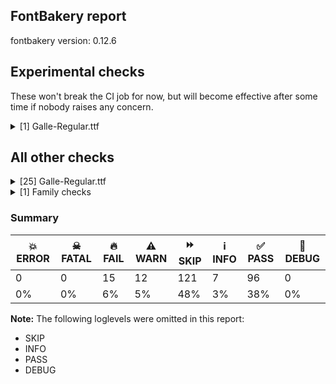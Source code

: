 ## FontBakery report

fontbakery version: 0.12.6



## Experimental checks

These won't break the CI job for now, but will become effective after some time if nobody raises any concern.


<details><summary>[1] Galle-Regular.ttf</summary>
<div>
<details>
    <summary>⚠️ <b>WARN</b> Validate location, size and resolution of article images. <a href="https://fontbakery.readthedocs.io/en/stable/fontbakery/checks/googlefonts.article.html#"></a></summary>
    <div>







* ⚠️ **WARN** <p>Family metadata at fonts/ttf does not have an article.</p>
 [code: lacks-article]



</div>
</details>
</div>
</details>




## All other checks



<details><summary>[25] Galle-Regular.ttf</summary>
<div>
<details>
    <summary>🔥 <b>FAIL</b> Checking OS/2 usWinAscent & usWinDescent. <a href="https://fontbakery.readthedocs.io/en/stable/fontbakery/checks/universal.html#"></a></summary>
    <div>







* 🔥 **FAIL** <p>OS/2.usWinDescent value should be equal or greater than 333, but got 184 instead</p>
 [code: descent]



</div>
</details>

<details>
    <summary>🔥 <b>FAIL</b> Do we have the latest version of FontBakery installed? <a href="https://fontbakery.readthedocs.io/en/stable/fontbakery/checks/universal.html#"></a></summary>
    <div>







* 🔥 **FAIL** <p>Current FontBakery version is 0.12.6, while a newer 0.13.0 is already available. Please upgrade it with 'pip install -U fontbakery'</p>
 [code: outdated-fontbakery]



</div>
</details>

<details>
    <summary>🔥 <b>FAIL</b> Checking Vertical Metric Linegaps. <a href="https://fontbakery.readthedocs.io/en/stable/fontbakery/checks/universal.html#"></a></summary>
    <div>







* 🔥 **FAIL** <p>OS/2 sTypoLineGap is not equal to 0.</p>
<p><em>Overridden</em>: This check was originally a WARN but was
overridden by the ufo profile:
For Google Fonts, all messages from this check are considered FAILs.</p>
 [code: OS/2]



</div>
</details>

<details>
    <summary>🔥 <b>FAIL</b> Name table records must not have trailing spaces. <a href="https://fontbakery.readthedocs.io/en/stable/fontbakery/checks/universal.html#"></a></summary>
    <div>







* 🔥 **FAIL** <p>Name table record with key = (3, 1, 1033, 0) has trailing spaces that must be removed: 'Copyright [...]mail.com) '</p>
 [code: trailing-space]



</div>
</details>

<details>
    <summary>🔥 <b>FAIL</b> Checking OS/2 Metrics match hhea Metrics. <a href="https://fontbakery.readthedocs.io/en/stable/fontbakery/checks/universal.html#"></a></summary>
    <div>







* 🔥 **FAIL** <p>OS/2 sTypoAscender (553) and hhea ascent (1016) must be equal.</p>
 [code: ascender]



</div>
</details>

<details>
    <summary>🔥 <b>FAIL</b> Font contains glyphs for whitespace characters? <a href="https://fontbakery.readthedocs.io/en/stable/fontbakery/checks/universal.html#"></a></summary>
    <div>







* 🔥 **FAIL** <p>Whitespace glyph missing for codepoint 0x00A0.</p>
 [code: missing-whitespace-glyph-0x00A0]



</div>
</details>

<details>
    <summary>🔥 <b>FAIL</b> Shapes languages in all GF glyphsets. <a href="https://fontbakery.readthedocs.io/en/stable/fontbakery/checks/googlefonts.glyphset.html#"></a></summary>
    <div>







* 🔥 **FAIL** <p>No GF glyphset was found to be supported &gt;80%, so language shaping support couldn't get checked.</p>
 [code: no-glyphset-supported]



</div>
</details>

<details>
    <summary>🔥 <b>FAIL</b> Copyright notices match canonical pattern in fonts <a href="https://fontbakery.readthedocs.io/en/stable/fontbakery/checks/googlefonts.copyright.html#"></a></summary>
    <div>







* 🔥 **FAIL** <p>Name Table entry: Copyright notices should match a pattern similar to:</p>
<p>&quot;Copyright 2019 The Familyname Project Authors (git url)&quot;</p>
<p>But instead we have got:</p>
<p>&quot;Copyright (c) 2015–2018 mooniak (<a href="http://mooniak.com">http://mooniak.com</a>)  Copyright (c) 2016–2018 Janaka CB Attanayake (<a href="mailto:janakacb@gmail.com">janakacb@gmail.com</a>) &quot;</p>
 [code: bad-notice-format]



</div>
</details>

<details>
    <summary>🔥 <b>FAIL</b> Check font names are correct <a href="https://fontbakery.readthedocs.io/en/stable/fontbakery/checks/googlefonts.name.html#"></a></summary>
    <div>







* 🔥 **FAIL** <p>Font names are incorrect:</p>
<table>
<thead>
<tr>
<th align="left">nameID</th>
<th align="left">current</th>
<th align="left">expected</th>
</tr>
</thead>
<tbody>
<tr>
<td align="left">Family Name</td>
<td align="left">Galle</td>
<td align="left">Galle</td>
</tr>
<tr>
<td align="left">Subfamily Name</td>
<td align="left">Regular</td>
<td align="left">Regular</td>
</tr>
<tr>
<td align="left">Full Name</td>
<td align="left">Galle Regular</td>
<td align="left">Galle Regular</td>
</tr>
<tr>
<td align="left">Postscript Name</td>
<td align="left"><strong>GalleALPHA</strong></td>
<td align="left"><strong>Galle-Regular</strong></td>
</tr>
</tbody>
</table>
 [code: bad-names]



</div>
</details>

<details>
    <summary>🔥 <b>FAIL</b> Check Google Fonts glyph coverage. <a href="https://fontbakery.readthedocs.io/en/stable/fontbakery/checks/googlefonts.glyphset.html#"></a></summary>
    <div>







* 🔥 **FAIL** <p>Missing required codepoints:</p>
<pre><code>- 0x0024 (DOLLAR SIGN)


- 0x0025 (PERCENT SIGN)


- 0x0026 (AMPERSAND)


- 0x0040 (COMMERCIAL AT)


- 0x0041 (LATIN CAPITAL LETTER A)


- 0x0042 (LATIN CAPITAL LETTER B)


- 0x0043 (LATIN CAPITAL LETTER C)


- 0x0044 (LATIN CAPITAL LETTER D)


- 0x0045 (LATIN CAPITAL LETTER E)


- 0x0046 (LATIN CAPITAL LETTER F)


- 0x0047 (LATIN CAPITAL LETTER G)


- 0x0048 (LATIN CAPITAL LETTER H)


- 0x0049 (LATIN CAPITAL LETTER I)


- 0x004A (LATIN CAPITAL LETTER J)


- 0x004B (LATIN CAPITAL LETTER K)


- 0x004C (LATIN CAPITAL LETTER L)


- 0x004D (LATIN CAPITAL LETTER M)


- 0x004E (LATIN CAPITAL LETTER N)


- 0x004F (LATIN CAPITAL LETTER O)


- 0x0050 (LATIN CAPITAL LETTER P)


- 0x0051 (LATIN CAPITAL LETTER Q)


- 0x0052 (LATIN CAPITAL LETTER R)


- 0x0053 (LATIN CAPITAL LETTER S)


- 0x0054 (LATIN CAPITAL LETTER T)


- 0x0055 (LATIN CAPITAL LETTER U)


- 0x0056 (LATIN CAPITAL LETTER V)


- 0x0057 (LATIN CAPITAL LETTER W)


- 0x0058 (LATIN CAPITAL LETTER X)


- 0x0059 (LATIN CAPITAL LETTER Y)


- 0x005A (LATIN CAPITAL LETTER Z)


- 0x0060 (GRAVE ACCENT)


- 0x0061 (LATIN SMALL LETTER A)


- 0x0062 (LATIN SMALL LETTER B)


- 0x0063 (LATIN SMALL LETTER C)


- 0x0064 (LATIN SMALL LETTER D)


- 0x0065 (LATIN SMALL LETTER E)


- 0x0066 (LATIN SMALL LETTER F)


- 0x0067 (LATIN SMALL LETTER G)


- 0x0068 (LATIN SMALL LETTER H)


- 0x0069 (LATIN SMALL LETTER I)


- 0x006A (LATIN SMALL LETTER J)


- 0x006B (LATIN SMALL LETTER K)


- 0x006C (LATIN SMALL LETTER L)


- 0x006D (LATIN SMALL LETTER M)


- 0x006E (LATIN SMALL LETTER N)


- 0x006F (LATIN SMALL LETTER O)


- 0x0070 (LATIN SMALL LETTER P)


- 0x0071 (LATIN SMALL LETTER Q)


- 0x0072 (LATIN SMALL LETTER R)


- 0x0073 (LATIN SMALL LETTER S)


- 0x0074 (LATIN SMALL LETTER T)


- 0x0075 (LATIN SMALL LETTER U)


- 0x0076 (LATIN SMALL LETTER V)


- 0x0077 (LATIN SMALL LETTER W)


- 0x0078 (LATIN SMALL LETTER X)


- 0x0079 (LATIN SMALL LETTER Y)


- 0x007A (LATIN SMALL LETTER Z)


- 0x00A0 (NO-BREAK SPACE)


- 0x00A1 (INVERTED EXCLAMATION MARK)


- 0x00A2 (CENT SIGN)


- 0x00A3 (POUND SIGN)


- 0x00A5 (YEN SIGN)


- 0x00A7 (SECTION SIGN)


- 0x00A8 (DIAERESIS)


- 0x00A9 (COPYRIGHT SIGN)


- 0x00AA (FEMININE ORDINAL INDICATOR)


- 0x00AB (LEFT-POINTING DOUBLE ANGLE QUOTATION MARK)


- 0x00AE (REGISTERED SIGN)


- 0x00AF (MACRON)


- 0x00B0 (DEGREE SIGN)


- 0x00B4 (ACUTE ACCENT)


- 0x00B6 (PILCROW SIGN)


- 0x00B7 (MIDDLE DOT)


- 0x00B8 (CEDILLA)


- 0x00BA (MASCULINE ORDINAL INDICATOR)


- 0x00BB (RIGHT-POINTING DOUBLE ANGLE QUOTATION MARK)


- 0x00BF (INVERTED QUESTION MARK)


- 0x00C0 (LATIN CAPITAL LETTER A WITH GRAVE)


- 0x00C1 (LATIN CAPITAL LETTER A WITH ACUTE)


- 0x00C2 (LATIN CAPITAL LETTER A WITH CIRCUMFLEX)


- 0x00C3 (LATIN CAPITAL LETTER A WITH TILDE)


- 0x00C4 (LATIN CAPITAL LETTER A WITH DIAERESIS)


- 0x00C5 (LATIN CAPITAL LETTER A WITH RING ABOVE)


- 0x00C6 (LATIN CAPITAL LETTER AE)


- 0x00C7 (LATIN CAPITAL LETTER C WITH CEDILLA)


- 0x00C8 (LATIN CAPITAL LETTER E WITH GRAVE)


- 0x00C9 (LATIN CAPITAL LETTER E WITH ACUTE)


- 0x00CA (LATIN CAPITAL LETTER E WITH CIRCUMFLEX)


- 0x00CB (LATIN CAPITAL LETTER E WITH DIAERESIS)


- 0x00CC (LATIN CAPITAL LETTER I WITH GRAVE)


- 0x00CD (LATIN CAPITAL LETTER I WITH ACUTE)


- 0x00CE (LATIN CAPITAL LETTER I WITH CIRCUMFLEX)


- 0x00CF (LATIN CAPITAL LETTER I WITH DIAERESIS)


- 0x00D0 (LATIN CAPITAL LETTER ETH)


- 0x00D1 (LATIN CAPITAL LETTER N WITH TILDE)


- 0x00D2 (LATIN CAPITAL LETTER O WITH GRAVE)


- 0x00D3 (LATIN CAPITAL LETTER O WITH ACUTE)


- 0x00D4 (LATIN CAPITAL LETTER O WITH CIRCUMFLEX)


- 0x00D5 (LATIN CAPITAL LETTER O WITH TILDE)


- 0x00D6 (LATIN CAPITAL LETTER O WITH DIAERESIS)


- 0x00D7 (MULTIPLICATION SIGN)


- 0x00D8 (LATIN CAPITAL LETTER O WITH STROKE)


- 0x00D9 (LATIN CAPITAL LETTER U WITH GRAVE)


- 0x00DA (LATIN CAPITAL LETTER U WITH ACUTE)


- 0x00DB (LATIN CAPITAL LETTER U WITH CIRCUMFLEX)


- 0x00DC (LATIN CAPITAL LETTER U WITH DIAERESIS)


- 0x00DD (LATIN CAPITAL LETTER Y WITH ACUTE)


- 0x00DE (LATIN CAPITAL LETTER THORN)


- 0x00DF (LATIN SMALL LETTER SHARP S)


- 0x00E0 (LATIN SMALL LETTER A WITH GRAVE)


- 0x00E1 (LATIN SMALL LETTER A WITH ACUTE)


- 0x00E2 (LATIN SMALL LETTER A WITH CIRCUMFLEX)


- 0x00E3 (LATIN SMALL LETTER A WITH TILDE)


- 0x00E4 (LATIN SMALL LETTER A WITH DIAERESIS)


- 0x00E5 (LATIN SMALL LETTER A WITH RING ABOVE)


- 0x00E6 (LATIN SMALL LETTER AE)


- 0x00E7 (LATIN SMALL LETTER C WITH CEDILLA)


- 0x00E8 (LATIN SMALL LETTER E WITH GRAVE)


- 0x00E9 (LATIN SMALL LETTER E WITH ACUTE)


- 0x00EA (LATIN SMALL LETTER E WITH CIRCUMFLEX)


- 0x00EB (LATIN SMALL LETTER E WITH DIAERESIS)


- 0x00EC (LATIN SMALL LETTER I WITH GRAVE)


- 0x00ED (LATIN SMALL LETTER I WITH ACUTE)


- 0x00EE (LATIN SMALL LETTER I WITH CIRCUMFLEX)


- 0x00EF (LATIN SMALL LETTER I WITH DIAERESIS)


- 0x00F0 (LATIN SMALL LETTER ETH)


- 0x00F1 (LATIN SMALL LETTER N WITH TILDE)


- 0x00F2 (LATIN SMALL LETTER O WITH GRAVE)


- 0x00F3 (LATIN SMALL LETTER O WITH ACUTE)


- 0x00F4 (LATIN SMALL LETTER O WITH CIRCUMFLEX)


- 0x00F5 (LATIN SMALL LETTER O WITH TILDE)


- 0x00F6 (LATIN SMALL LETTER O WITH DIAERESIS)


- 0x00F7 (DIVISION SIGN)


- 0x00F8 (LATIN SMALL LETTER O WITH STROKE)


- 0x00F9 (LATIN SMALL LETTER U WITH GRAVE)


- 0x00FA (LATIN SMALL LETTER U WITH ACUTE)


- 0x00FB (LATIN SMALL LETTER U WITH CIRCUMFLEX)


- 0x00FC (LATIN SMALL LETTER U WITH DIAERESIS)


- 0x00FD (LATIN SMALL LETTER Y WITH ACUTE)


- 0x00FE (LATIN SMALL LETTER THORN)


- 0x00FF (LATIN SMALL LETTER Y WITH DIAERESIS)


- 0x0100 (LATIN CAPITAL LETTER A WITH MACRON)


- 0x0101 (LATIN SMALL LETTER A WITH MACRON)


- 0x0102 (LATIN CAPITAL LETTER A WITH BREVE)


- 0x0103 (LATIN SMALL LETTER A WITH BREVE)


- 0x0104 (LATIN CAPITAL LETTER A WITH OGONEK)


- 0x0105 (LATIN SMALL LETTER A WITH OGONEK)


- 0x0106 (LATIN CAPITAL LETTER C WITH ACUTE)


- 0x0107 (LATIN SMALL LETTER C WITH ACUTE)


- 0x010A (LATIN CAPITAL LETTER C WITH DOT ABOVE)


- 0x010B (LATIN SMALL LETTER C WITH DOT ABOVE)


- 0x010C (LATIN CAPITAL LETTER C WITH CARON)


- 0x010D (LATIN SMALL LETTER C WITH CARON)


- 0x010E (LATIN CAPITAL LETTER D WITH CARON)


- 0x010F (LATIN SMALL LETTER D WITH CARON)


- 0x0110 (LATIN CAPITAL LETTER D WITH STROKE)


- 0x0111 (LATIN SMALL LETTER D WITH STROKE)


- 0x0112 (LATIN CAPITAL LETTER E WITH MACRON)


- 0x0113 (LATIN SMALL LETTER E WITH MACRON)


- 0x0116 (LATIN CAPITAL LETTER E WITH DOT ABOVE)


- 0x0117 (LATIN SMALL LETTER E WITH DOT ABOVE)


- 0x0118 (LATIN CAPITAL LETTER E WITH OGONEK)


- 0x0119 (LATIN SMALL LETTER E WITH OGONEK)


- 0x011A (LATIN CAPITAL LETTER E WITH CARON)


- 0x011B (LATIN SMALL LETTER E WITH CARON)


- 0x011E (LATIN CAPITAL LETTER G WITH BREVE)


- 0x011F (LATIN SMALL LETTER G WITH BREVE)


- 0x0120 (LATIN CAPITAL LETTER G WITH DOT ABOVE)


- 0x0121 (LATIN SMALL LETTER G WITH DOT ABOVE)


- 0x0122 (LATIN CAPITAL LETTER G WITH CEDILLA)


- 0x0123 (LATIN SMALL LETTER G WITH CEDILLA)


- 0x0126 (LATIN CAPITAL LETTER H WITH STROKE)


- 0x0127 (LATIN SMALL LETTER H WITH STROKE)


- 0x012A (LATIN CAPITAL LETTER I WITH MACRON)


- 0x012B (LATIN SMALL LETTER I WITH MACRON)


- 0x012E (LATIN CAPITAL LETTER I WITH OGONEK)


- 0x012F (LATIN SMALL LETTER I WITH OGONEK)


- 0x0130 (LATIN CAPITAL LETTER I WITH DOT ABOVE)


- 0x0131 (LATIN SMALL LETTER DOTLESS I)


- 0x0136 (LATIN CAPITAL LETTER K WITH CEDILLA)


- 0x0137 (LATIN SMALL LETTER K WITH CEDILLA)


- 0x0139 (LATIN CAPITAL LETTER L WITH ACUTE)


- 0x013A (LATIN SMALL LETTER L WITH ACUTE)


- 0x013B (LATIN CAPITAL LETTER L WITH CEDILLA)


- 0x013C (LATIN SMALL LETTER L WITH CEDILLA)


- 0x013D (LATIN CAPITAL LETTER L WITH CARON)


- 0x013E (LATIN SMALL LETTER L WITH CARON)


- 0x0141 (LATIN CAPITAL LETTER L WITH STROKE)


- 0x0142 (LATIN SMALL LETTER L WITH STROKE)


- 0x0143 (LATIN CAPITAL LETTER N WITH ACUTE)


- 0x0144 (LATIN SMALL LETTER N WITH ACUTE)


- 0x0145 (LATIN CAPITAL LETTER N WITH CEDILLA)


- 0x0146 (LATIN SMALL LETTER N WITH CEDILLA)


- 0x0147 (LATIN CAPITAL LETTER N WITH CARON)


- 0x0148 (LATIN SMALL LETTER N WITH CARON)


- 0x0150 (LATIN CAPITAL LETTER O WITH DOUBLE ACUTE)


- 0x0151 (LATIN SMALL LETTER O WITH DOUBLE ACUTE)


- 0x0152 (LATIN CAPITAL LIGATURE OE)


- 0x0153 (LATIN SMALL LIGATURE OE)


- 0x0154 (LATIN CAPITAL LETTER R WITH ACUTE)


- 0x0155 (LATIN SMALL LETTER R WITH ACUTE)


- 0x0158 (LATIN CAPITAL LETTER R WITH CARON)


- 0x0159 (LATIN SMALL LETTER R WITH CARON)


- 0x015A (LATIN CAPITAL LETTER S WITH ACUTE)


- 0x015B (LATIN SMALL LETTER S WITH ACUTE)


- 0x015E (LATIN CAPITAL LETTER S WITH CEDILLA)


- 0x015F (LATIN SMALL LETTER S WITH CEDILLA)


- 0x0160 (LATIN CAPITAL LETTER S WITH CARON)


- 0x0161 (LATIN SMALL LETTER S WITH CARON)


- 0x0164 (LATIN CAPITAL LETTER T WITH CARON)


- 0x0165 (LATIN SMALL LETTER T WITH CARON)


- 0x016A (LATIN CAPITAL LETTER U WITH MACRON)


- 0x016B (LATIN SMALL LETTER U WITH MACRON)


- 0x016E (LATIN CAPITAL LETTER U WITH RING ABOVE)


- 0x016F (LATIN SMALL LETTER U WITH RING ABOVE)


- 0x0170 (LATIN CAPITAL LETTER U WITH DOUBLE ACUTE)


- 0x0171 (LATIN SMALL LETTER U WITH DOUBLE ACUTE)


- 0x0172 (LATIN CAPITAL LETTER U WITH OGONEK)


- 0x0173 (LATIN SMALL LETTER U WITH OGONEK)


- 0x0174 (LATIN CAPITAL LETTER W WITH CIRCUMFLEX)


- 0x0175 (LATIN SMALL LETTER W WITH CIRCUMFLEX)


- 0x0176 (LATIN CAPITAL LETTER Y WITH CIRCUMFLEX)


- 0x0177 (LATIN SMALL LETTER Y WITH CIRCUMFLEX)


- 0x0178 (LATIN CAPITAL LETTER Y WITH DIAERESIS)


- 0x0179 (LATIN CAPITAL LETTER Z WITH ACUTE)


- 0x017A (LATIN SMALL LETTER Z WITH ACUTE)


- 0x017B (LATIN CAPITAL LETTER Z WITH DOT ABOVE)


- 0x017C (LATIN SMALL LETTER Z WITH DOT ABOVE)


- 0x017D (LATIN CAPITAL LETTER Z WITH CARON)


- 0x017E (LATIN SMALL LETTER Z WITH CARON)


- 0x0218 (LATIN CAPITAL LETTER S WITH COMMA BELOW)


- 0x0219 (LATIN SMALL LETTER S WITH COMMA BELOW)


- 0x021A (LATIN CAPITAL LETTER T WITH COMMA BELOW)


- 0x021B (LATIN SMALL LETTER T WITH COMMA BELOW)


- 0x0237 (LATIN SMALL LETTER DOTLESS J)


- 0x02C6 (MODIFIER LETTER CIRCUMFLEX ACCENT)


- 0x02C7 (CARON)


- 0x02D8 (BREVE)


- 0x02D9 (DOT ABOVE)


- 0x02DA (RING ABOVE)


- 0x02DB (OGONEK)


- 0x02DC (SMALL TILDE)


- 0x02DD (DOUBLE ACUTE ACCENT)


- 0x0300 (COMBINING GRAVE ACCENT)


- 0x0301 (COMBINING ACUTE ACCENT)


- 0x0302 (COMBINING CIRCUMFLEX ACCENT)


- 0x0303 (COMBINING TILDE)


- 0x0304 (COMBINING MACRON)


- 0x0306 (COMBINING BREVE)


- 0x0307 (COMBINING DOT ABOVE)


- 0x0308 (COMBINING DIAERESIS)


- 0x030A (COMBINING RING ABOVE)


- 0x030B (COMBINING DOUBLE ACUTE ACCENT)


- 0x030C (COMBINING CARON)


- 0x0326 (COMBINING COMMA BELOW)


- 0x0327 (COMBINING CEDILLA)


- 0x0328 (COMBINING OGONEK)


- 0x1E80 (LATIN CAPITAL LETTER W WITH GRAVE)


- 0x1E81 (LATIN SMALL LETTER W WITH GRAVE)


- 0x1E82 (LATIN CAPITAL LETTER W WITH ACUTE)


- 0x1E83 (LATIN SMALL LETTER W WITH ACUTE)


- 0x1E84 (LATIN CAPITAL LETTER W WITH DIAERESIS)


- 0x1E85 (LATIN SMALL LETTER W WITH DIAERESIS)


- 0x1E9E (LATIN CAPITAL LETTER SHARP S)


- 0x1EF2 (LATIN CAPITAL LETTER Y WITH GRAVE)


- 0x1EF3 (LATIN SMALL LETTER Y WITH GRAVE)


- 0x2013 (EN DASH)


- 0x2014 (EM DASH)


- 0x2018 (LEFT SINGLE QUOTATION MARK)


- 0x2019 (RIGHT SINGLE QUOTATION MARK)


- 0x201A (SINGLE LOW-9 QUOTATION MARK)


- 0x201C (LEFT DOUBLE QUOTATION MARK)


- 0x201D (RIGHT DOUBLE QUOTATION MARK)


- 0x201E (DOUBLE LOW-9 QUOTATION MARK)


- 0x2022 (BULLET)


- 0x2039 (SINGLE LEFT-POINTING ANGLE QUOTATION MARK)


- 0x203A (SINGLE RIGHT-POINTING ANGLE QUOTATION MARK)


- 0x20AC (EURO SIGN)


- 0x2122 (TRADE MARK SIGN)


- 0x2212 (MINUS SIGN)
</code></pre>
 [code: missing-codepoints]



</div>
</details>

<details>
    <summary>🔥 <b>FAIL</b> Are there non-ASCII characters in ASCII-only NAME table entries? <a href="https://fontbakery.readthedocs.io/en/stable/fontbakery/checks/googlefonts.name.html#"></a></summary>
    <div>







* 🔥 **FAIL** <p>Bad string at [nameID 0, 'utf_16_be']: 'b'Copyright (c) 2015–2018 mooniak (<a href="http://mooniak.com">http://mooniak.com</a>)  Copyright (c) 2016–2018 Janaka CB Attanayake (<a href="mailto:janakacb@gmail.com">janakacb@gmail.com</a>) ''</p>
 [code: bad-string]



* 🔥 **FAIL** <p>There are 1 strings containing non-ASCII characters in the ASCII-only NAME table entries.</p>
 [code: non-ascii-strings]



</div>
</details>

<details>
    <summary>🔥 <b>FAIL</b> Version format is correct in 'name' table? <a href="https://fontbakery.readthedocs.io/en/stable/fontbakery/checks/googlefonts.name.html#"></a></summary>
    <div>







* 🔥 **FAIL** <p>The NameID.VERSION_STRING (nameID=5) value must follow the pattern &quot;Version X.Y&quot; with X.Y greater than or equal to 1.000. Current version string is: &quot;Version 0.050; DEV; pre; ttfautohint (v1.8.4.7-5d5b)&quot;</p>
 [code: bad-version-strings]



</div>
</details>

<details>
    <summary>🔥 <b>FAIL</b> Check font can render its own name. <a href="https://fontbakery.readthedocs.io/en/stable/fontbakery/checks/googlefonts.glyphset.html#"></a></summary>
    <div>







* 🔥 **FAIL** <p>.notdef glyphs were found when attempting to render Galle</p>
 [code: render-own-name]



</div>
</details>

<details>
    <summary>🔥 <b>FAIL</b> Check font follows the Google Fonts vertical metric schema <a href="https://fontbakery.readthedocs.io/en/stable/fontbakery/checks/googlefonts.vmetrics.html#"></a></summary>
    <div>







* 🔥 **FAIL** <p>OS/2.sTypoLineGap is &quot;463&quot; it should be 0</p>
 [code: bad-OS/2.sTypoLineGap]



</div>
</details>

<details>
    <summary>⚠️ <b>WARN</b> Check glyphs in mark glyph class are non-spacing. <a href="https://fontbakery.readthedocs.io/en/stable/fontbakery/checks/opentype.gdef.html#"></a></summary>
    <div>







* ⚠️ **WARN** <p>The following spacing glyphs may be in the GDEF mark glyph class by mistake:
anusvara (U+0D82), sinMatraAa (U+0DCF), sinMatraAae (U+0DD1), sinMatraAe (U+0DD0), sinMatraAi (U+0DDB), sinMatraAu (U+0DDE), sinMatraE (U+0DD9), sinMatraEe (U+0DDA), sinMatraI (U+0DD2), sinMatraIi (U+0DD3), sinMatraLl (U+0DF3), sinMatraLs (U+0DDF), sinMatraO (U+0DDC), sinMatraOo (U+0DDD), sinMatraR (U+0DD8), sinMatraRr (U+0DF2), sinMatraU (U+0DD4), sinMatraUu (U+0DD6), sinVirama (U+0DCA) and visarga (U+0D83)</p>
 [code: spacing-mark-glyphs]



</div>
</details>

<details>
    <summary>⚠️ <b>WARN</b> Check GDEF mark glyph class doesn't have characters that are not marks. <a href="https://fontbakery.readthedocs.io/en/stable/fontbakery/checks/opentype.gdef.html#"></a></summary>
    <div>







* ⚠️ **WARN** <p>The following non-mark characters should not be in the GDEF mark glyph class:
U+0D82, U+0D83, U+0DCF, U+0DD0, U+0DD1, U+0DD8, U+0DD9, U+0DDA, U+0DDB, U+0DDC, U+0DDD, U+0DDE, U+0DDF, U+0DF2 and U+0DF3</p>
 [code: non-mark-chars]



</div>
</details>

<details>
    <summary>⚠️ <b>WARN</b> Does GPOS table have kerning information? This check skips monospaced fonts as defined by post.isFixedPitch value <a href="https://fontbakery.readthedocs.io/en/stable/fontbakery/checks/opentype.gpos.html#"></a></summary>
    <div>







* ⚠️ **WARN** <p>GPOS table lacks kerning information.</p>
 [code: lacks-kern-info]



</div>
</details>

<details>
    <summary>⚠️ <b>WARN</b> Check math signs have the same width. <a href="https://fontbakery.readthedocs.io/en/stable/fontbakery/checks/universal.html#"></a></summary>
    <div>







* ⚠️ **WARN** <p>The most common width is 244 among a set of 2 math glyphs.
The following math glyphs have a different width, though:</p>
<p>Width = 285:
less, greater</p>
 [code: width-outliers]



</div>
</details>

<details>
    <summary>⚠️ <b>WARN</b> Check font contains no unreachable glyphs <a href="https://fontbakery.readthedocs.io/en/stable/fontbakery/checks/universal.html#"></a></summary>
    <div>







* ⚠️ **WARN** <p>The following glyphs could not be reached by codepoint or substitution rules:</p>
<pre><code>- NULL

- notdef

- null

- sinAnusvara

- sinBU.reph

- sinBUu.reph

- sinBa.reph

- sinBhAa

- sinBhAa.virama

- sinBhR.virama

- sinBhU.reph

- sinBhUu.reph

- sinBha.reph

- sinCU.reph

- sinCUu.reph

- sinCa.reph

- sinChR.virama

- sinChRI

- sinChRIi

- sinChRa

- sinChU.reph

- sinChUu.reph

- sinCha.reph

- sinDRa.alt

- sinDU.reph

- sinDUu.reph

- sinDa.reph

- sinDdU.reph

- sinDdUu.reph

- sinDda.reph

- sinDda.virama

- sinDdhR.virama

- sinDdhRI

- sinDdhRIi

- sinDdhRa

- sinDdhU.reph

- sinDdhUu.reph

- sinDdha.reph

- sinDhU.reph

- sinDhUu.reph

- sinDha.reph

- sinDrI

- sinDrIi

- sinDra

- sinFAa

- sinFAa.virama

- sinFRI

- sinFRIi

- sinFU.reph

- sinFUu.reph

- sinFa.reph

- sinGAa

- sinGAa.virama

- sinGU.reph

- sinGUu.reph

- sinGa.reph

- sinGhU.reph

- sinGhUu.reph

- sinGha.reph

- sinHAa

- sinHAa.virama

- sinHU.reph

- sinHUu.reph

- sinHa.reph

- sinJU.reph

- sinJUu.reph

- sinJa.reph

- sinJhU.reph

- sinJhUu.reph

- sinJha.reph

- sinJnya.reph

- sinKAa

- sinKAa.virama

- sinKR.virama

- sinKU.reph

- sinKUu.reph

- sinKa.reph

- sinKhU.reph

- sinKhUu.reph

- sinKha.reph

- sinKundaliya

- sinMa.reph

- sinMatraAea

- sinMatraI.alt

- sinMatraI.alt1

- sinMatraI.alt2

- sinMatraI.alt4

- sinMatraIi.alt

- sinMatraIi.alt1

- sinMatraIi.alt2

- sinMatraIi.alt3

- sinMatraU.alt

- sinMatraU.alt1

- sinMatraU.alt2

- sinMatraU.alt3

- sinMatraU.alt5

- sinMatraUu.alt

- sinMatraUu.alt1

- sinMatraUu.alt2

- sinMatraUu.alt3

- sinMatraUu.alt5

- sinMb

- sinMba.reph

- sinNAa

- sinNAa.virama

- sinNDRI

- sinNDRIi

- sinNa.reph

- sinNdRa

- sinNda.reph

- sinNdda

- sinNdja.reph

- sinNgU

- sinNgUu

- sinNga.reph

- sinNnAa

- sinNnAa.virama

- sinNna.reph

- sinNndda.reph

- sinNngAa

- sinNngAa.virama

- sinNnga.reph

- sinNyAa

- sinNya.reph

- sinPU.reph

- sinPUu.reph

- sinPa.reph

- sinPhR.virama

- sinPhRI

- sinPhRIi

- sinPhRa

- sinPhU.reph

- sinPhUu.reph

- sinPha.reph

- sinRakar.long

- sinRakar.medium

- sinRakar.short

- sinSU.reph

- sinSUu.reph

- sinSa.reph

- sinShU.reph

- sinShUu.reph

- sinSha.reph

- sinSsRI

- sinSsRIi

- sinSsU.reph

- sinSsUu.reph

- sinSsa.reph

- sinTAa

- sinTAa.virama

- sinTU.reph

- sinTUu.reph

- sinTa.reph

- sinThR.virama

- sinThRI

- sinThRIi

- sinThRa

- sinThU.reph

- sinThUu.reph

- sinTha.reph

- sinTtU.reph

- sinTtUu.reph

- sinTta.reph

- sinTthR.virama

- sinTthRI

- sinTthRIi

- sinTthRa

- sinTthU.reph

- sinTthUu.reph

- sinTtha.reph

- sinVU.reph

- sinVUu.reph

- sinVa.reph

- sinVirama.alt

- sinVisarga

- sinYU.post.reph

- sinYU.reph

- sinYUu.post.reph

- sinYUu.reph

- sinYa.post.reph

- sinYa.reph

- singNaa
</code></pre>
 [code: unreachable-glyphs]



</div>
</details>

<details>
    <summary>⚠️ <b>WARN</b> Do any segments have colinear vectors? <a href="https://fontbakery.readthedocs.io/en/stable/fontbakery/checks/outline.html#"></a></summary>
    <div>







* ⚠️ **WARN** <p>The following glyphs have colinear vectors:</p>
<pre><code>* ArchaicEight (U+111E8): L&lt;&lt;199.0,-114.0&gt;--&lt;199.0,-114.0&gt;&gt; -&gt; L&lt;&lt;199.0,-114.0&gt;--&lt;199.0,-114.0&gt;&gt;

* ArchaicSeven (U+111E7): L&lt;&lt;452.0,-7.0&gt;--&lt;451.0,-7.0&gt;&gt; -&gt; L&lt;&lt;451.0,-7.0&gt;--&lt;400.0,-7.0&gt;&gt;

* sinDhU.reph: L&lt;&lt;149.0,512.0&gt;--&lt;152.0,512.0&gt;&gt; -&gt; L&lt;&lt;152.0,512.0&gt;--&lt;153.0,512.0&gt;&gt;

* sinDhU.reph: L&lt;&lt;152.0,512.0&gt;--&lt;153.0,512.0&gt;&gt; -&gt; L&lt;&lt;153.0,512.0&gt;--&lt;158.0,512.0&gt;&gt;

* sinDhUu.reph: L&lt;&lt;149.0,512.0&gt;--&lt;152.0,512.0&gt;&gt; -&gt; L&lt;&lt;152.0,512.0&gt;--&lt;153.0,512.0&gt;&gt;

* sinDhUu.reph: L&lt;&lt;152.0,512.0&gt;--&lt;153.0,512.0&gt;&gt; -&gt; L&lt;&lt;153.0,512.0&gt;--&lt;158.0,512.0&gt;&gt;

* sinDha.reph: L&lt;&lt;149.0,512.0&gt;--&lt;152.0,512.0&gt;&gt; -&gt; L&lt;&lt;152.0,512.0&gt;--&lt;153.0,512.0&gt;&gt;

* sinDha.reph: L&lt;&lt;152.0,512.0&gt;--&lt;153.0,512.0&gt;&gt; -&gt; L&lt;&lt;153.0,512.0&gt;--&lt;158.0,512.0&gt;&gt;

* sinGRI: L&lt;&lt;371.0,298.0&gt;--&lt;371.0,298.0&gt;&gt; -&gt; L&lt;&lt;371.0,298.0&gt;--&lt;371.0,298.0&gt;&gt;

* sinKIi: L&lt;&lt;326.0,331.0&gt;--&lt;326.0,331.0&gt;&gt; -&gt; L&lt;&lt;326.0,331.0&gt;--&lt;328.0,331.0&gt;&gt;

* sinKhU.reph: L&lt;&lt;152.0,512.0&gt;--&lt;155.0,512.0&gt;&gt; -&gt; L&lt;&lt;155.0,512.0&gt;--&lt;159.0,512.0&gt;&gt;

* sinKhUu.reph: L&lt;&lt;152.0,512.0&gt;--&lt;155.0,512.0&gt;&gt; -&gt; L&lt;&lt;155.0,512.0&gt;--&lt;159.0,512.0&gt;&gt;

* sinKha.reph: L&lt;&lt;152.0,512.0&gt;--&lt;155.0,512.0&gt;&gt; -&gt; L&lt;&lt;155.0,512.0&gt;--&lt;159.0,512.0&gt;&gt;

* sinNI: L&lt;&lt;340.0,330.0&gt;--&lt;341.0,330.0&gt;&gt; -&gt; L&lt;&lt;341.0,330.0&gt;--&lt;341.0,330.0&gt;&gt;

* sinNndda.reph: L&lt;&lt;236.0,512.0&gt;--&lt;237.0,512.0&gt;&gt; -&gt; L&lt;&lt;237.0,512.0&gt;--&lt;238.0,512.0&gt;&gt;

* sinNndda.reph: L&lt;&lt;237.0,512.0&gt;--&lt;238.0,512.0&gt;&gt; -&gt; L&lt;&lt;238.0,512.0&gt;--&lt;238.0,512.0&gt;&gt;

* sinNndda.reph: L&lt;&lt;238.0,512.0&gt;--&lt;238.0,512.0&gt;&gt; -&gt; L&lt;&lt;238.0,512.0&gt;--&lt;238.0,512.0&gt;&gt;

* sinSI: L&lt;&lt;360.0,285.0&gt;--&lt;360.0,287.0&gt;&gt; -&gt; L&lt;&lt;360.0,287.0&gt;--&lt;360.0,290.0&gt;&gt;

* sinSI: L&lt;&lt;360.0,287.0&gt;--&lt;360.0,290.0&gt;&gt; -&gt; L&lt;&lt;360.0,290.0&gt;--&lt;360.0,291.0&gt;&gt;

* sinSRI: L&lt;&lt;381.0,285.0&gt;--&lt;381.0,287.0&gt;&gt; -&gt; L&lt;&lt;381.0,287.0&gt;--&lt;381.0,290.0&gt;&gt;

* sinSRI: L&lt;&lt;381.0,287.0&gt;--&lt;381.0,290.0&gt;&gt; -&gt; L&lt;&lt;381.0,290.0&gt;--&lt;381.0,291.0&gt;&gt;

* sinYI: L&lt;&lt;364.0,320.0&gt;--&lt;364.0,322.0&gt;&gt; -&gt; L&lt;&lt;364.0,322.0&gt;--&lt;364.0,324.0&gt;&gt;

* sinYIi: L&lt;&lt;364.0,316.0&gt;--&lt;364.0,318.0&gt;&gt; -&gt; L&lt;&lt;364.0,318.0&gt;--&lt;364.0,319.0&gt;&gt;
</code></pre>
 [code: found-colinear-vectors]



</div>
</details>

<details>
    <summary>⚠️ <b>WARN</b> Do outlines contain any jaggy segments? <a href="https://fontbakery.readthedocs.io/en/stable/fontbakery/checks/outline.html#"></a></summary>
    <div>







* ⚠️ **WARN** <p>The following glyphs have jaggy segments:</p>
<pre><code>* sinBhIi: B&lt;&lt;370.0,297.0&gt;-&lt;364.0,297.0&gt;-&lt;358.0,296.0&gt;&gt;/L&lt;&lt;358.0,296.0&gt;--&lt;358.0,296.0&gt;&gt; = 9.462322208025613

* sinBhIi: L&lt;&lt;358.0,296.0&gt;--&lt;358.0,296.0&gt;&gt;/B&lt;&lt;358.0,296.0&gt;-&lt;309.0,292.0&gt;-&lt;281.0,257.0&gt;&gt; = 4.666858371438958

* sinBhRIi: B&lt;&lt;370.0,297.0&gt;-&lt;364.0,297.0&gt;-&lt;358.0,296.0&gt;&gt;/L&lt;&lt;358.0,296.0&gt;--&lt;358.0,296.0&gt;&gt; = 9.462322208025613

* sinBhRIi: L&lt;&lt;358.0,296.0&gt;--&lt;358.0,296.0&gt;&gt;/B&lt;&lt;358.0,296.0&gt;-&lt;309.0,292.0&gt;-&lt;281.0,257.0&gt;&gt; = 4.666858371438958

* sinBhU.reph: B&lt;&lt;83.5,235.0&gt;-&lt;97.0,246.0&gt;-&lt;106.0,246.0&gt;&gt;/B&lt;&lt;106.0,246.0&gt;-&lt;100.0,247.0&gt;-&lt;94.5,247.0&gt;&gt; = 9.462322208025613

* sinBhU: B&lt;&lt;83.5,235.0&gt;-&lt;97.0,246.0&gt;-&lt;106.0,246.0&gt;&gt;/B&lt;&lt;106.0,246.0&gt;-&lt;100.0,247.0&gt;-&lt;94.5,247.0&gt;&gt; = 9.462322208025613

* sinBhUu.reph: B&lt;&lt;83.5,235.0&gt;-&lt;97.0,246.0&gt;-&lt;106.0,246.0&gt;&gt;/B&lt;&lt;106.0,246.0&gt;-&lt;100.0,247.0&gt;-&lt;94.5,247.0&gt;&gt; = 9.462322208025613

* sinBhUu: B&lt;&lt;83.5,235.0&gt;-&lt;97.0,246.0&gt;-&lt;106.0,246.0&gt;&gt;/B&lt;&lt;106.0,246.0&gt;-&lt;100.0,247.0&gt;-&lt;94.5,247.0&gt;&gt; = 9.462322208025613

* sinCh.virama: B&lt;&lt;334.0,293.0&gt;-&lt;334.0,276.0&gt;-&lt;308.0,267.0&gt;&gt;/B&lt;&lt;308.0,267.0&gt;-&lt;318.0,269.0&gt;-&lt;333.0,266.5&gt;&gt; = 7.7835595264653525

* sinChR.virama: B&lt;&lt;334.0,293.0&gt;-&lt;334.0,276.0&gt;-&lt;308.0,267.0&gt;&gt;/B&lt;&lt;308.0,267.0&gt;-&lt;318.0,269.0&gt;-&lt;333.0,266.5&gt;&gt; = 7.7835595264653525

* sinChU.reph: B&lt;&lt;326.5,295.5&gt;-&lt;319.0,286.0&gt;-&lt;302.0,279.0&gt;&gt;/B&lt;&lt;302.0,279.0&gt;-&lt;313.0,281.0&gt;-&lt;330.0,279.0&gt;&gt; = 12.075288583193531

* sinChU.reph: B&lt;&lt;362.5,221.0&gt;-&lt;349.0,246.0&gt;-&lt;326.0,254.0&gt;&gt;/B&lt;&lt;326.0,254.0&gt;-&lt;337.0,247.0&gt;-&lt;341.0,236.0&gt;&gt; = 13.292184265037774

* sinChUu.reph: B&lt;&lt;326.5,295.5&gt;-&lt;319.0,286.0&gt;-&lt;302.0,279.0&gt;&gt;/B&lt;&lt;302.0,279.0&gt;-&lt;313.0,281.0&gt;-&lt;330.0,279.0&gt;&gt; = 12.075288583193531

* sinChUu.reph: B&lt;&lt;362.5,221.0&gt;-&lt;349.0,246.0&gt;-&lt;326.0,254.0&gt;&gt;/B&lt;&lt;326.0,254.0&gt;-&lt;337.0,247.0&gt;-&lt;341.0,236.0&gt;&gt; = 13.292184265037774

* sinCha.reph: B&lt;&lt;326.5,295.5&gt;-&lt;319.0,286.0&gt;-&lt;302.0,279.0&gt;&gt;/B&lt;&lt;302.0,279.0&gt;-&lt;313.0,281.0&gt;-&lt;330.0,279.0&gt;&gt; = 12.075288583193531

* sinCha.reph: B&lt;&lt;362.5,221.0&gt;-&lt;349.0,246.0&gt;-&lt;326.0,254.0&gt;&gt;/B&lt;&lt;326.0,254.0&gt;-&lt;337.0,247.0&gt;-&lt;341.0,236.0&gt;&gt; = 13.292184265037774

* sinDR.virama: B&lt;&lt;211.5,298.5&gt;-&lt;224.0,292.0&gt;-&lt;227.0,289.0&gt;&gt;/B&lt;&lt;227.0,289.0&gt;-&lt;222.0,297.0&gt;-&lt;222.0,305.0&gt;&gt; = 12.994616791916455

* sinDRI: B&lt;&lt;211.5,298.5&gt;-&lt;224.0,292.0&gt;-&lt;227.0,289.0&gt;&gt;/B&lt;&lt;227.0,289.0&gt;-&lt;222.0,297.0&gt;-&lt;222.0,305.0&gt;&gt; = 12.994616791916455

* sinDRIi: B&lt;&lt;211.5,298.5&gt;-&lt;224.0,292.0&gt;-&lt;227.0,289.0&gt;&gt;/B&lt;&lt;227.0,289.0&gt;-&lt;222.0,297.0&gt;-&lt;222.0,305.0&gt;&gt; = 12.994616791916455

* sinDRa: B&lt;&lt;211.5,298.5&gt;-&lt;224.0,292.0&gt;-&lt;227.0,289.0&gt;&gt;/B&lt;&lt;227.0,289.0&gt;-&lt;222.0,297.0&gt;-&lt;222.0,305.0&gt;&gt; = 12.994616791916455

* sinDd.virama: B&lt;&lt;71.5,230.5&gt;-&lt;92.0,243.0&gt;-&lt;106.0,243.0&gt;&gt;/B&lt;&lt;106.0,243.0&gt;-&lt;100.0,244.0&gt;-&lt;95.0,244.0&gt;&gt; = 9.462322208025613

* sinDdI: B&lt;&lt;71.5,233.5&gt;-&lt;92.0,246.0&gt;-&lt;106.0,246.0&gt;&gt;/B&lt;&lt;106.0,246.0&gt;-&lt;100.0,247.0&gt;-&lt;95.0,247.0&gt;&gt; = 9.462322208025613

* sinDdIi: B&lt;&lt;359.0,415.0&gt;-&lt;355.0,405.0&gt;-&lt;346.0,396.0&gt;&gt;/B&lt;&lt;346.0,396.0&gt;-&lt;383.0,419.0&gt;-&lt;383.0,465.0&gt;&gt; = 13.134022306396298

* sinDdIi: B&lt;&lt;71.5,233.5&gt;-&lt;92.0,246.0&gt;-&lt;106.0,246.0&gt;&gt;/B&lt;&lt;106.0,246.0&gt;-&lt;100.0,247.0&gt;-&lt;95.0,247.0&gt;&gt; = 9.462322208025613

* sinDdR.virama: B&lt;&lt;71.5,230.5&gt;-&lt;92.0,243.0&gt;-&lt;106.0,243.0&gt;&gt;/B&lt;&lt;106.0,243.0&gt;-&lt;100.0,244.0&gt;-&lt;95.0,244.0&gt;&gt; = 9.462322208025613

* sinDdRI: B&lt;&lt;71.5,233.5&gt;-&lt;92.0,246.0&gt;-&lt;106.0,246.0&gt;&gt;/B&lt;&lt;106.0,246.0&gt;-&lt;100.0,247.0&gt;-&lt;95.0,247.0&gt;&gt; = 9.462322208025613

* sinDdRIi: B&lt;&lt;359.0,415.0&gt;-&lt;355.0,405.0&gt;-&lt;346.0,396.0&gt;&gt;/B&lt;&lt;346.0,396.0&gt;-&lt;383.0,419.0&gt;-&lt;383.0,465.0&gt;&gt; = 13.134022306396298

* sinDdRIi: B&lt;&lt;71.5,233.5&gt;-&lt;92.0,246.0&gt;-&lt;106.0,246.0&gt;&gt;/B&lt;&lt;106.0,246.0&gt;-&lt;100.0,247.0&gt;-&lt;95.0,247.0&gt;&gt; = 9.462322208025613

* sinDdRa: B&lt;&lt;71.5,230.5&gt;-&lt;92.0,243.0&gt;-&lt;106.0,243.0&gt;&gt;/B&lt;&lt;106.0,243.0&gt;-&lt;100.0,244.0&gt;-&lt;95.0,244.0&gt;&gt; = 9.462322208025613

* sinDdU.reph: B&lt;&lt;71.5,230.5&gt;-&lt;92.0,243.0&gt;-&lt;106.0,243.0&gt;&gt;/B&lt;&lt;106.0,243.0&gt;-&lt;100.0,244.0&gt;-&lt;95.0,244.0&gt;&gt; = 9.462322208025613

* sinDdU: B&lt;&lt;71.5,230.5&gt;-&lt;92.0,243.0&gt;-&lt;106.0,243.0&gt;&gt;/B&lt;&lt;106.0,243.0&gt;-&lt;100.0,244.0&gt;-&lt;95.0,244.0&gt;&gt; = 9.462322208025613

* sinDdUu.reph: B&lt;&lt;71.5,230.5&gt;-&lt;92.0,243.0&gt;-&lt;106.0,243.0&gt;&gt;/B&lt;&lt;106.0,243.0&gt;-&lt;100.0,244.0&gt;-&lt;95.0,244.0&gt;&gt; = 9.462322208025613

* sinDdUu: B&lt;&lt;71.5,230.5&gt;-&lt;92.0,243.0&gt;-&lt;106.0,243.0&gt;&gt;/B&lt;&lt;106.0,243.0&gt;-&lt;100.0,244.0&gt;-&lt;95.0,244.0&gt;&gt; = 9.462322208025613

* sinDda (U+0DA9): B&lt;&lt;71.5,230.5&gt;-&lt;92.0,243.0&gt;-&lt;106.0,243.0&gt;&gt;/B&lt;&lt;106.0,243.0&gt;-&lt;100.0,244.0&gt;-&lt;95.0,244.0&gt;&gt; = 9.462322208025613

* sinDda.reph: B&lt;&lt;71.5,230.5&gt;-&lt;92.0,243.0&gt;-&lt;106.0,243.0&gt;&gt;/B&lt;&lt;106.0,243.0&gt;-&lt;100.0,244.0&gt;-&lt;95.0,244.0&gt;&gt; = 9.462322208025613

* sinDdh.virama: B&lt;&lt;77.5,224.0&gt;-&lt;99.0,237.0&gt;-&lt;114.0,237.0&gt;&gt;/B&lt;&lt;114.0,237.0&gt;-&lt;107.0,238.0&gt;-&lt;101.0,238.0&gt;&gt; = 8.13010235415596

* sinDdhI: B&lt;&lt;77.5,225.0&gt;-&lt;99.0,237.0&gt;-&lt;114.0,237.0&gt;&gt;/B&lt;&lt;114.0,237.0&gt;-&lt;107.0,238.0&gt;-&lt;101.0,238.0&gt;&gt; = 8.13010235415596

* sinDdhIi: B&lt;&lt;77.5,225.0&gt;-&lt;99.0,237.0&gt;-&lt;114.0,237.0&gt;&gt;/B&lt;&lt;114.0,237.0&gt;-&lt;107.0,238.0&gt;-&lt;101.0,238.0&gt;&gt; = 8.13010235415596

* sinDdhR.virama: B&lt;&lt;77.5,224.0&gt;-&lt;99.0,237.0&gt;-&lt;114.0,237.0&gt;&gt;/B&lt;&lt;114.0,237.0&gt;-&lt;107.0,238.0&gt;-&lt;101.0,238.0&gt;&gt; = 8.13010235415596

* sinDdhRI: B&lt;&lt;77.5,224.0&gt;-&lt;99.0,237.0&gt;-&lt;114.0,237.0&gt;&gt;/B&lt;&lt;114.0,237.0&gt;-&lt;107.0,238.0&gt;-&lt;101.0,238.0&gt;&gt; = 8.13010235415596

* sinDdhRIi: B&lt;&lt;77.5,224.0&gt;-&lt;99.0,237.0&gt;-&lt;114.0,237.0&gt;&gt;/B&lt;&lt;114.0,237.0&gt;-&lt;107.0,238.0&gt;-&lt;101.0,238.0&gt;&gt; = 8.13010235415596

* sinDdhRa: B&lt;&lt;77.5,224.0&gt;-&lt;99.0,237.0&gt;-&lt;114.0,237.0&gt;&gt;/B&lt;&lt;114.0,237.0&gt;-&lt;107.0,238.0&gt;-&lt;101.0,238.0&gt;&gt; = 8.13010235415596

* sinDdhU.reph: B&lt;&lt;77.5,225.0&gt;-&lt;99.0,237.0&gt;-&lt;114.0,237.0&gt;&gt;/B&lt;&lt;114.0,237.0&gt;-&lt;107.0,238.0&gt;-&lt;101.0,238.0&gt;&gt; = 8.13010235415596

* sinDdhU: B&lt;&lt;77.5,224.0&gt;-&lt;99.0,237.0&gt;-&lt;114.0,237.0&gt;&gt;/B&lt;&lt;114.0,237.0&gt;-&lt;107.0,238.0&gt;-&lt;101.0,238.0&gt;&gt; = 8.13010235415596

* sinDdhUu.reph: B&lt;&lt;77.5,225.0&gt;-&lt;99.0,237.0&gt;-&lt;114.0,237.0&gt;&gt;/B&lt;&lt;114.0,237.0&gt;-&lt;107.0,238.0&gt;-&lt;101.0,238.0&gt;&gt; = 8.13010235415596

* sinDdhUu: B&lt;&lt;77.5,224.0&gt;-&lt;99.0,237.0&gt;-&lt;114.0,237.0&gt;&gt;/B&lt;&lt;114.0,237.0&gt;-&lt;107.0,238.0&gt;-&lt;101.0,238.0&gt;&gt; = 8.13010235415596

* sinDdha (U+0DAA): B&lt;&lt;77.5,224.0&gt;-&lt;99.0,237.0&gt;-&lt;114.0,237.0&gt;&gt;/B&lt;&lt;114.0,237.0&gt;-&lt;107.0,238.0&gt;-&lt;101.0,238.0&gt;&gt; = 8.13010235415596

* sinDdha.reph: B&lt;&lt;77.5,225.0&gt;-&lt;99.0,237.0&gt;-&lt;114.0,237.0&gt;&gt;/B&lt;&lt;114.0,237.0&gt;-&lt;107.0,238.0&gt;-&lt;101.0,238.0&gt;&gt; = 8.13010235415596

* sinGRI: B&lt;&lt;447.5,255.5&gt;-&lt;417.0,292.0&gt;-&lt;371.0,298.0&gt;&gt;/L&lt;&lt;371.0,298.0&gt;--&lt;371.0,298.0&gt;&gt; = 7.431407971172489

* sinGRI: L&lt;&lt;371.0,298.0&gt;--&lt;371.0,298.0&gt;&gt;/B&lt;&lt;371.0,298.0&gt;-&lt;364.0,299.0&gt;-&lt;357.0,299.0&gt;&gt; = 8.13010235415596

* sinGUu.reph: B&lt;&lt;356.0,1.0&gt;-&lt;338.0,-2.0&gt;-&lt;323.0,0.0&gt;&gt;/B&lt;&lt;323.0,0.0&gt;-&lt;334.0,-4.0&gt;-&lt;346.0,-7.5&gt;&gt; = 12.388463153308525

* sinGUu: B&lt;&lt;356.0,1.0&gt;-&lt;338.0,-2.0&gt;-&lt;323.0,0.0&gt;&gt;/B&lt;&lt;323.0,0.0&gt;-&lt;334.0,-4.0&gt;-&lt;346.0,-7.5&gt;&gt; = 12.388463153308525

* sinGh.virama: B&lt;&lt;71.5,236.0&gt;-&lt;92.0,250.0&gt;-&lt;106.0,250.0&gt;&gt;/B&lt;&lt;106.0,250.0&gt;-&lt;100.0,251.0&gt;-&lt;95.0,251.0&gt;&gt; = 9.462322208025613

* sinGhI: B&lt;&lt;71.5,236.0&gt;-&lt;92.0,250.0&gt;-&lt;106.0,250.0&gt;&gt;/B&lt;&lt;106.0,250.0&gt;-&lt;100.0,251.0&gt;-&lt;95.0,251.0&gt;&gt; = 9.462322208025613

* sinGhIi: B&lt;&lt;71.5,236.0&gt;-&lt;92.0,250.0&gt;-&lt;106.0,250.0&gt;&gt;/B&lt;&lt;106.0,250.0&gt;-&lt;100.0,251.0&gt;-&lt;95.0,251.0&gt;&gt; = 9.462322208025613

* sinGhR.virama: B&lt;&lt;71.5,236.0&gt;-&lt;92.0,250.0&gt;-&lt;106.0,250.0&gt;&gt;/B&lt;&lt;106.0,250.0&gt;-&lt;100.0,251.0&gt;-&lt;95.0,251.0&gt;&gt; = 9.462322208025613

* sinGhRI: B&lt;&lt;71.5,236.0&gt;-&lt;92.0,250.0&gt;-&lt;106.0,250.0&gt;&gt;/B&lt;&lt;106.0,250.0&gt;-&lt;100.0,251.0&gt;-&lt;95.0,251.0&gt;&gt; = 9.462322208025613

* sinGhRIi: B&lt;&lt;71.5,236.0&gt;-&lt;92.0,250.0&gt;-&lt;106.0,250.0&gt;&gt;/B&lt;&lt;106.0,250.0&gt;-&lt;100.0,251.0&gt;-&lt;95.0,251.0&gt;&gt; = 9.462322208025613

* sinGhRa: B&lt;&lt;71.5,236.0&gt;-&lt;92.0,250.0&gt;-&lt;106.0,250.0&gt;&gt;/B&lt;&lt;106.0,250.0&gt;-&lt;100.0,251.0&gt;-&lt;95.0,251.0&gt;&gt; = 9.462322208025613

* sinGhU.reph: B&lt;&lt;71.5,236.0&gt;-&lt;92.0,250.0&gt;-&lt;106.0,250.0&gt;&gt;/B&lt;&lt;106.0,250.0&gt;-&lt;100.0,251.0&gt;-&lt;95.0,251.0&gt;&gt; = 9.462322208025613

* sinGhU: B&lt;&lt;71.5,236.0&gt;-&lt;92.0,250.0&gt;-&lt;106.0,250.0&gt;&gt;/B&lt;&lt;106.0,250.0&gt;-&lt;100.0,251.0&gt;-&lt;95.0,251.0&gt;&gt; = 9.462322208025613

* sinGhUu.reph: B&lt;&lt;71.5,236.0&gt;-&lt;92.0,250.0&gt;-&lt;106.0,250.0&gt;&gt;/B&lt;&lt;106.0,250.0&gt;-&lt;100.0,251.0&gt;-&lt;95.0,251.0&gt;&gt; = 9.462322208025613

* sinGhUu: B&lt;&lt;71.5,236.0&gt;-&lt;92.0,250.0&gt;-&lt;106.0,250.0&gt;&gt;/B&lt;&lt;106.0,250.0&gt;-&lt;100.0,251.0&gt;-&lt;95.0,251.0&gt;&gt; = 9.462322208025613

* sinGha (U+0D9D): B&lt;&lt;71.5,236.0&gt;-&lt;92.0,250.0&gt;-&lt;106.0,250.0&gt;&gt;/B&lt;&lt;106.0,250.0&gt;-&lt;100.0,251.0&gt;-&lt;95.0,251.0&gt;&gt; = 9.462322208025613

* sinGha.reph: B&lt;&lt;71.5,236.0&gt;-&lt;92.0,250.0&gt;-&lt;106.0,250.0&gt;&gt;/B&lt;&lt;106.0,250.0&gt;-&lt;100.0,251.0&gt;-&lt;95.0,251.0&gt;&gt; = 9.462322208025613

* sinIi (U+0D8A): B&lt;&lt;144.5,377.5&gt;-&lt;113.0,338.0&gt;-&lt;96.0,312.0&gt;&gt;/B&lt;&lt;96.0,312.0&gt;-&lt;110.0,326.0&gt;-&lt;134.5,337.5&gt;&gt; = 11.821488340607257

* sinNd.virama: B&lt;&lt;285.0,298.5&gt;-&lt;297.0,292.0&gt;-&lt;300.0,289.0&gt;&gt;/B&lt;&lt;300.0,289.0&gt;-&lt;295.0,297.0&gt;-&lt;295.0,307.0&gt;&gt; = 12.994616791916455

* sinNdI: B&lt;&lt;285.0,298.5&gt;-&lt;297.0,292.0&gt;-&lt;300.0,289.0&gt;&gt;/B&lt;&lt;300.0,289.0&gt;-&lt;295.0,297.0&gt;-&lt;295.0,307.0&gt;&gt; = 12.994616791916455

* sinNdIi: B&lt;&lt;285.0,298.5&gt;-&lt;297.0,292.0&gt;-&lt;300.0,289.0&gt;&gt;/B&lt;&lt;300.0,289.0&gt;-&lt;295.0,297.0&gt;-&lt;295.0,307.0&gt;&gt; = 12.994616791916455

* sinNdU: B&lt;&lt;285.0,298.5&gt;-&lt;297.0,292.0&gt;-&lt;300.0,289.0&gt;&gt;/B&lt;&lt;300.0,289.0&gt;-&lt;292.0,301.0&gt;-&lt;298.0,317.0&gt;&gt; = 11.309932474020195

* sinNdUu: B&lt;&lt;285.0,298.5&gt;-&lt;297.0,292.0&gt;-&lt;300.0,289.0&gt;&gt;/B&lt;&lt;300.0,289.0&gt;-&lt;292.0,301.0&gt;-&lt;298.0,317.0&gt;&gt; = 11.309932474020195

* sinNda (U+0DB3): B&lt;&lt;285.0,298.5&gt;-&lt;297.0,292.0&gt;-&lt;300.0,289.0&gt;&gt;/B&lt;&lt;300.0,289.0&gt;-&lt;295.0,297.0&gt;-&lt;295.0,307.0&gt;&gt; = 12.994616791916455

* sinNda.reph: B&lt;&lt;324.0,298.5&gt;-&lt;336.0,292.0&gt;-&lt;339.0,289.0&gt;&gt;/B&lt;&lt;339.0,289.0&gt;-&lt;334.0,297.0&gt;-&lt;334.0,307.0&gt;&gt; = 12.994616791916455

* sinNnAa.virama: B&lt;&lt;615.5,318.5&gt;-&lt;632.0,302.0&gt;-&lt;635.0,279.0&gt;&gt;/B&lt;&lt;635.0,279.0&gt;-&lt;637.0,298.0&gt;-&lt;649.5,312.5&gt;&gt; = 13.440413928666997

* sinNnAa: B&lt;&lt;615.5,318.5&gt;-&lt;632.0,302.0&gt;-&lt;635.0,279.0&gt;&gt;/B&lt;&lt;635.0,279.0&gt;-&lt;637.0,302.0&gt;-&lt;654.5,317.5&gt;&gt; = 12.401148699282784

* sinNnI: B&lt;&lt;393.0,246.0&gt;-&lt;393.0,233.0&gt;-&lt;396.0,213.0&gt;&gt;/L&lt;&lt;396.0,213.0&gt;--&lt;396.0,214.0&gt;&gt; = 8.530765609948139

* sinNnI: L&lt;&lt;396.0,213.0&gt;--&lt;396.0,214.0&gt;&gt;/B&lt;&lt;396.0,214.0&gt;-&lt;398.0,205.0&gt;-&lt;399.0,195.5&gt;&gt; = 12.528807709151492

* sinNnIi: B&lt;&lt;393.0,246.0&gt;-&lt;393.0,233.0&gt;-&lt;396.0,213.0&gt;&gt;/L&lt;&lt;396.0,213.0&gt;--&lt;396.0,214.0&gt;&gt; = 8.530765609948139

* sinNnIi: L&lt;&lt;396.0,213.0&gt;--&lt;396.0,214.0&gt;&gt;/B&lt;&lt;396.0,214.0&gt;-&lt;398.0,205.0&gt;-&lt;399.0,195.5&gt;&gt; = 12.528807709151492

* sinNna.reph: B&lt;&lt;393.0,246.0&gt;-&lt;393.0,233.0&gt;-&lt;396.0,210.0&gt;&gt;/L&lt;&lt;396.0,210.0&gt;--&lt;396.0,212.0&gt;&gt; = 7.431407971172489

* sinNna.reph: L&lt;&lt;396.0,210.0&gt;--&lt;396.0,212.0&gt;&gt;/B&lt;&lt;396.0,212.0&gt;-&lt;399.0,193.0&gt;-&lt;399.0,173.0&gt;&gt; = 8.972626614896358

* sinNnddIi: B&lt;&lt;453.0,415.0&gt;-&lt;449.0,405.0&gt;-&lt;440.0,396.0&gt;&gt;/B&lt;&lt;440.0,396.0&gt;-&lt;477.0,419.0&gt;-&lt;477.0,465.0&gt;&gt; = 13.134022306396298

* sinNngUu: B&lt;&lt;406.5,-0.5&gt;-&lt;399.0,0.0&gt;-&lt;393.0,1.0&gt;&gt;/B&lt;&lt;393.0,1.0&gt;-&lt;404.0,-3.0&gt;-&lt;416.5,-6.5&gt;&gt; = 10.52078431387435

* sinNyAa: B&lt;&lt;559.5,451.5&gt;-&lt;490.0,423.0&gt;-&lt;421.0,361.0&gt;&gt;/B&lt;&lt;421.0,361.0&gt;-&lt;466.0,386.0&gt;-&lt;512.0,386.0&gt;&gt; = 12.886698326826988

* sinR.virama: B&lt;&lt;132.0,357.5&gt;-&lt;101.0,330.0&gt;-&lt;87.0,314.0&gt;&gt;/B&lt;&lt;87.0,314.0&gt;-&lt;108.0,334.0&gt;-&lt;136.0,346.0&gt;&gt; = 5.211255861586706

* sinRAae: B&lt;&lt;189.5,597.0&gt;-&lt;190.0,597.0&gt;-&lt;188.0,596.0&gt;&gt;/B&lt;&lt;188.0,596.0&gt;-&lt;197.0,602.0&gt;-&lt;204.0,599.0&gt;&gt; = 7.125016348901757

* sinRI: B&lt;&lt;132.0,357.5&gt;-&lt;101.0,330.0&gt;-&lt;87.0,314.0&gt;&gt;/B&lt;&lt;87.0,314.0&gt;-&lt;108.0,333.0&gt;-&lt;136.0,345.5&gt;&gt; = 6.676480060402135

* sinRIi: B&lt;&lt;135.0,357.5&gt;-&lt;104.0,330.0&gt;-&lt;90.0,314.0&gt;&gt;/B&lt;&lt;90.0,314.0&gt;-&lt;111.0,333.0&gt;-&lt;139.0,345.5&gt;&gt; = 6.676480060402135

* sinSs.virama: B&lt;&lt;344.0,269.0&gt;-&lt;334.0,259.0&gt;-&lt;320.0,257.0&gt;&gt;/B&lt;&lt;320.0,257.0&gt;-&lt;366.0,257.0&gt;-&lt;392.5,224.5&gt;&gt; = 8.13010235415596

* sinSsI: B&lt;&lt;344.0,269.0&gt;-&lt;334.0,259.0&gt;-&lt;320.0,257.0&gt;&gt;/B&lt;&lt;320.0,257.0&gt;-&lt;366.0,257.0&gt;-&lt;392.5,224.5&gt;&gt; = 8.13010235415596

* sinSsIi: B&lt;&lt;344.0,269.0&gt;-&lt;334.0,259.0&gt;-&lt;320.0,257.0&gt;&gt;/B&lt;&lt;320.0,257.0&gt;-&lt;366.0,257.0&gt;-&lt;392.5,224.5&gt;&gt; = 8.13010235415596

* sinSsR.virama: B&lt;&lt;344.0,269.0&gt;-&lt;334.0,259.0&gt;-&lt;320.0,257.0&gt;&gt;/B&lt;&lt;320.0,257.0&gt;-&lt;366.0,257.0&gt;-&lt;392.5,224.5&gt;&gt; = 8.13010235415596

* sinSsRI: B&lt;&lt;344.0,269.0&gt;-&lt;334.0,259.0&gt;-&lt;320.0,257.0&gt;&gt;/B&lt;&lt;320.0,257.0&gt;-&lt;366.0,257.0&gt;-&lt;392.5,224.5&gt;&gt; = 8.13010235415596

* sinSsRIi: B&lt;&lt;344.0,269.0&gt;-&lt;334.0,259.0&gt;-&lt;320.0,257.0&gt;&gt;/B&lt;&lt;320.0,257.0&gt;-&lt;366.0,257.0&gt;-&lt;392.5,224.5&gt;&gt; = 8.13010235415596

* sinSsRa: B&lt;&lt;344.0,269.0&gt;-&lt;334.0,259.0&gt;-&lt;320.0,257.0&gt;&gt;/B&lt;&lt;320.0,257.0&gt;-&lt;366.0,257.0&gt;-&lt;392.5,224.5&gt;&gt; = 8.13010235415596

* sinSsU.reph: B&lt;&lt;373.0,269.0&gt;-&lt;363.0,259.0&gt;-&lt;349.0,257.0&gt;&gt;/B&lt;&lt;349.0,257.0&gt;-&lt;395.0,257.0&gt;-&lt;421.5,224.5&gt;&gt; = 8.13010235415596

* sinSsU: B&lt;&lt;344.0,269.0&gt;-&lt;334.0,259.0&gt;-&lt;320.0,257.0&gt;&gt;/B&lt;&lt;320.0,257.0&gt;-&lt;366.0,257.0&gt;-&lt;392.5,224.5&gt;&gt; = 8.13010235415596

* sinSsUu.reph: B&lt;&lt;373.0,269.0&gt;-&lt;363.0,259.0&gt;-&lt;349.0,257.0&gt;&gt;/B&lt;&lt;349.0,257.0&gt;-&lt;395.0,257.0&gt;-&lt;421.5,224.5&gt;&gt; = 8.13010235415596

* sinSsUu: B&lt;&lt;344.0,269.0&gt;-&lt;334.0,259.0&gt;-&lt;320.0,257.0&gt;&gt;/B&lt;&lt;320.0,257.0&gt;-&lt;366.0,257.0&gt;-&lt;392.5,224.5&gt;&gt; = 8.13010235415596

* sinSsa (U+0DC2): B&lt;&lt;344.0,269.0&gt;-&lt;334.0,259.0&gt;-&lt;320.0,257.0&gt;&gt;/B&lt;&lt;320.0,257.0&gt;-&lt;366.0,257.0&gt;-&lt;392.5,224.5&gt;&gt; = 8.13010235415596

* sinSsa.reph: B&lt;&lt;373.0,269.0&gt;-&lt;363.0,259.0&gt;-&lt;349.0,257.0&gt;&gt;/B&lt;&lt;349.0,257.0&gt;-&lt;395.0,257.0&gt;-&lt;421.5,224.5&gt;&gt; = 8.13010235415596
</code></pre>
 [code: found-jaggy-segments]



</div>
</details>

<details>
    <summary>⚠️ <b>WARN</b> Do outlines contain any semi-vertical or semi-horizontal lines? <a href="https://fontbakery.readthedocs.io/en/stable/fontbakery/checks/outline.html#"></a></summary>
    <div>







* ⚠️ **WARN** <p>The following glyphs have semi-vertical/semi-horizontal lines:</p>
<pre><code>* sinDhU.reph: L&lt;&lt;382.0,-208.0&gt;--&lt;383.0,19.0&gt;&gt;

* sinDhU.reph: L&lt;&lt;413.0,55.0&gt;--&lt;411.0,-235.0&gt;&gt;

* sinR.virama: L&lt;&lt;37.0,406.0&gt;--&lt;38.0,533.0&gt;&gt;
</code></pre>
 [code: found-semi-vertical]



</div>
</details>

<details>
    <summary>⚠️ <b>WARN</b> Ensure fonts have ScriptLangTags declared on the 'meta' table. <a href="https://fontbakery.readthedocs.io/en/stable/fontbakery/checks/googlefonts.meta.html#"></a></summary>
    <div>







* ⚠️ **WARN** <p>This font file does not have a 'meta' table.</p>
 [code: lacks-meta-table]



</div>
</details>

<details>
    <summary>⚠️ <b>WARN</b> Ensure Stylistic Sets have description. <a href="https://fontbakery.readthedocs.io/en/stable/fontbakery/checks/googlefonts.gsub.html#"></a></summary>
    <div>







* ⚠️ **WARN** <p>The stylistic set ss01 lacks a description string on the 'name' table.</p>
 [code: missing-description]



</div>
</details>

<details>
    <summary>⚠️ <b>WARN</b> Checking OS/2 achVendID. <a href="https://fontbakery.readthedocs.io/en/stable/fontbakery/checks/googlefonts.os2.html#"></a></summary>
    <div>







* ⚠️ **WARN** <p>OS/2 VendorID value 'MNIK' is not yet recognized. If you registered it recently, then it's safe to ignore this warning message. Otherwise, you should set it to your own unique 4 character code, and register it with Microsoft at <a href="https://www.microsoft.com/typography/links/vendorlist.aspx">https://www.microsoft.com/typography/links/vendorlist.aspx</a></p>
 [code: unknown]



</div>
</details>
</div>
</details>

<details><summary>[1] Family checks</summary>
<div>
<details>
    <summary>🔥 <b>FAIL</b> OS/2.fsSelection bit 7 (USE_TYPO_METRICS) is set in all fonts. <a href="https://fontbakery.readthedocs.io/en/stable/fontbakery/checks/googlefonts.os2.html#"></a></summary>
    <div>







* 🔥 **FAIL** <p>OS/2.fsSelection bit 7 (USE_TYPO_METRICS) wasNOT set in the following fonts: ['fonts/ttf/Galle-Regular.ttf'].</p>
 [code: missing-os2-fsselection-bit7]



</div>
</details>
</div>
</details>




### Summary

| 💥 ERROR | ☠ FATAL | 🔥 FAIL | ⚠️ WARN | ⏩ SKIP | ℹ️ INFO | ✅ PASS | 🔎 DEBUG | 
| ---|---|---|---|---|---|---|---|
| 0 | 0 | 15 | 12 | 121 | 7 | 96 | 0 | 
| 0% | 0% | 6% | 5% | 48% | 3% | 38% | 0% | 



**Note:** The following loglevels were omitted in this report:


* SKIP
* INFO
* PASS
* DEBUG
